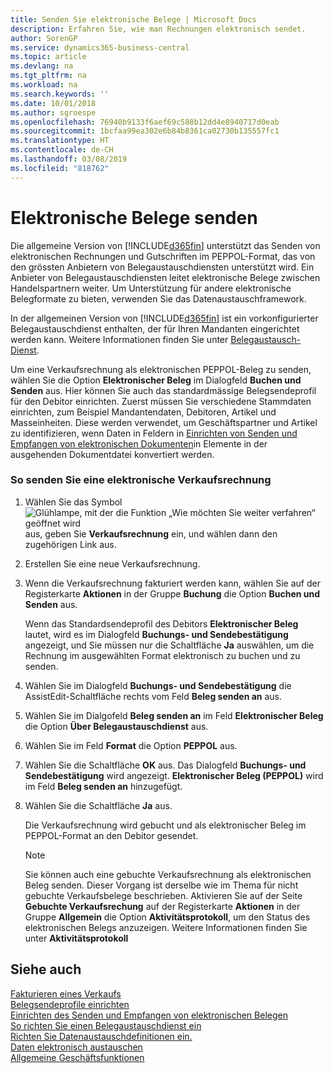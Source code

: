```yaml
---
title: Senden Sie elektronische Belege | Microsoft Docs
description: Erfahren Sie, wie man Rechnungen elektronisch sendet.
author: SorenGP
ms.service: dynamics365-business-central
ms.topic: article
ms.devlang: na
ms.tgt_pltfrm: na
ms.workload: na
ms.search.keywords: ''
ms.date: 10/01/2018
ms.author: sgroespe
ms.openlocfilehash: 76940b9133f6aef69c588b12dd4e8940717d0eab
ms.sourcegitcommit: 1bcfaa99ea302e6b84b8361ca02730b135557fc1
ms.translationtype: HT
ms.contentlocale: de-CH
ms.lasthandoff: 03/08/2019
ms.locfileid: "818762"
---
```

# <a name="send-electronic-documents"></a>Elektronische Belege senden
Die allgemeine Version von [!INCLUDE[d365fin](includes/d365fin_md.md)] unterstützt das Senden von elektronischen Rechnungen und Gutschriften im PEPPOL-Format, das von den grössten Anbietern von Belegaustauschdiensten unterstützt wird. Ein Anbieter von Belegaustauschdiensten leitet elektronische Belege zwischen Handelspartnern weiter. Um Unterstützung für andere elektronische Belegformate zu bieten, verwenden Sie das Datenaustauschframework.  

 In der allgemeinen Version von [!INCLUDE[d365fin](includes/d365fin_md.md)] ist ein vorkonfigurierter Belegaustauschdienst enthalten, der für Ihren Mandanten eingerichtet werden kann. Weitere Informationen finden Sie unter [Belegaustausch-Dienst](across-how-to-set-up-a-document-exchange-service.md).  

 Um eine Verkaufsrechnung als elektronischen PEPPOL-Beleg zu senden, wählen Sie die Option **Elektronischer Beleg** im Dialogfeld **Buchen und Senden** aus. Hier können Sie auch das standardmässige Belegsendeprofil für den Debitor einrichten. Zuerst müssen Sie verschiedene Stammdaten einrichten, zum Beispiel Mandantendaten, Debitoren, Artikel und Masseinheiten. Diese werden verwendet, um Geschäftspartner und Artikel zu identifizieren, wenn Daten in Feldern in [Einrichten von Senden und Empfangen von elektronischen Dokumenten](across-how-to-set-up-electronic-document-sending-and-receiving.md)in Elemente in der ausgehenden Dokumentdatei konvertiert werden.  

### <a name="to-send-an-electronic-sales-invoice"></a>So senden Sie eine elektronische Verkaufsrechnung  

1.  Wählen Sie das Symbol ![Glühlampe, mit der die Funktion „Wie möchten Sie weiter verfahren“ geöffnet wird](media/ui-search/search_small.png "Wie möchten Sie weiter verfahren?") aus, geben Sie **Verkaufsrechnung** ein, und wählen dann den zugehörigen Link aus.  

2.  Erstellen Sie eine neue Verkaufsrechnung.  

3.  Wenn die Verkaufsrechnung fakturiert werden kann, wählen Sie auf der Registerkarte **Aktionen** in der Gruppe **Buchung** die Option **Buchen und Senden** aus.  

     Wenn das Standardsendeprofil des Debitors **Elektronischer Beleg** lautet, wird es im Dialogfeld **Buchungs- und Sendebestätigung** angezeigt, und Sie müssen nur die Schaltfläche **Ja** auswählen, um die Rechnung im ausgewählten Format elektronisch zu buchen und zu senden.  

4.  Wählen Sie im Dialogfeld **Buchungs- und Sendebestätigung** die AssistEdit-Schaltfläche rechts vom Feld **Beleg senden an** aus.  

5.  Wählen Sie im Dialgofeld **Beleg senden an** im Feld **Elektronischer Beleg** die Option **Über Belegaustauschdienst** aus.  

6.  Wählen Sie im Feld **Format** die Option **PEPPOL** aus.  

7.  Wählen Sie die Schaltfläche **OK** aus. Das Dialogfeld **Buchungs- und Sendebestätigung** wird angezeigt. **Elektronischer Beleg (PEPPOL)** wird im Feld **Beleg senden an** hinzugefügt.  

8.  Wählen Sie die Schaltfläche **Ja** aus.  

     Die Verkaufsrechnung wird gebucht und als elektronischer Beleg im PEPPOL-Format an den Debitor gesendet.  

    > [!NOTE]  
    >  Sie können auch eine gebuchte Verkaufsrechnung als elektronischen Beleg senden. Dieser Vorgang ist derselbe wie im Thema für nicht gebuchte Verkaufsbelege beschrieben. Aktivieren Sie auf der Seite **Gebuchte Verkaufsrechung** auf der Registerkarte **Aktionen** in der Gruppe **Allgemein** die Option **Aktivitätsprotokoll**, um den Status des elektronischen Belegs anzuzeigen. Weitere Informationen finden Sie unter **Aktivitätsprotokoll**  

## <a name="see-also"></a>Siehe auch  
[Fakturieren eines Verkaufs](sales-how-invoice-sales.md)  
[Belegsendeprofile einrichten](sales-how-setup-document-send-profiles.md)  
[Einrichten des Senden und Empfangen von elektronischen Belegen](across-how-to-set-up-electronic-document-sending-and-receiving.md)  
[So richten Sie einen Belegaustauschdienst ein](across-how-to-set-up-a-document-exchange-service.md)  
[Richten Sie Datenaustauschdefinitionen ein.](across-how-to-set-up-data-exchange-definitions.md)  
[Daten elektronisch austauschen](across-data-exchange.md)  
[Allgemeine Geschäftsfunktionen](ui-across-business-areas.md)  
